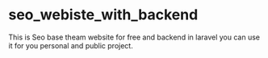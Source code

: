 # seo_webiste_with_backend
This is Seo base theam website for free and backend in laravel you can use it for you personal and public project.
